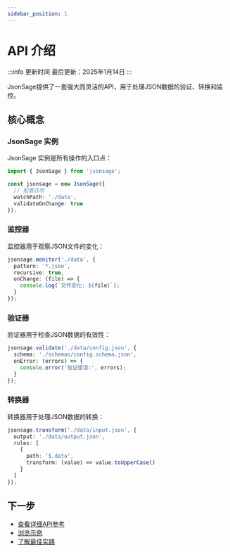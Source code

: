 ```yaml
---
sidebar_position: 1
---
```


# API 介绍

:::info 更新时间
最后更新：2025年1月14日
:::

JsonSage提供了一套强大而灵活的API，用于处理JSON数据的验证、转换和监控。

## 核心概念

### JsonSage 实例

JsonSage 实例是所有操作的入口点：

```typescript
import { JsonSage } from 'jsonsage';

const jsonsage = new JsonSage({
  // 配置选项
  watchPath: './data',
  validateOnChange: true
});
```

### 监控器

监控器用于观察JSON文件的变化：

```typescript
jsonsage.monitor('./data', {
  pattern: '*.json',
  recursive: true,
  onChange: (file) => {
    console.log(`文件变化: ${file}`);
  }
});
```

### 验证器

验证器用于检查JSON数据的有效性：

```typescript
jsonsage.validate('./data/config.json', {
  schema: './schemas/config.schema.json',
  onError: (errors) => {
    console.error('验证错误:', errors);
  }
});
```

### 转换器

转换器用于处理JSON数据的转换：

```typescript
jsonsage.transform('./data/input.json', {
  output: './data/output.json',
  rules: [
    {
      path: '$.data',
      transform: (value) => value.toUpperCase()
    }
  ]
});
```

## 下一步

- [查看详细API参考](/api/reference)
- [浏览示例](/examples/basic/file-monitoring)
- [了解最佳实践](/best-practices)
